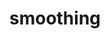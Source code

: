 ---
title: smoothing
permalink: /docs/StandardLibrary#smoothing
parent: Standard Library
has_children: false
nav_order: 18
---